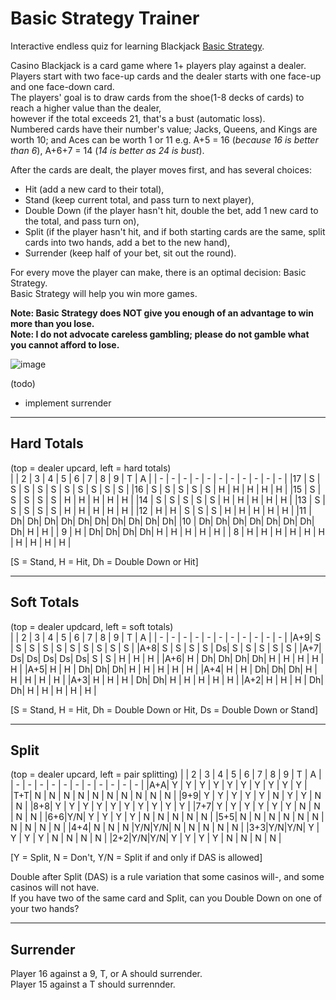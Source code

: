 # Basic Strategy Trainer

Interactive endless quiz for learning Blackjack [Basic Strategy](https://en.wikipedia.org/wiki/Blackjack#Basic_strategy).  

Casino Blackjack is a card game where 1+ players play against a dealer.  
Players start with two face-up cards and the dealer starts with one face-up and one face-down card.  
The players' goal is to draw cards from the shoe(1-8 decks of cards) to reach a higher value than the dealer,  
however if the total exceeds 21, that's a bust (automatic loss).  
Numbered cards have their number's value; Jacks, Queens, and Kings are worth 10; and Aces can be worth 1 or 11 e.g. A+5 = 16 (*because 16 is better than 6*), A+6+7 = 14 (*14 is better as 24 is bust*).

After the cards are dealt, the player moves first, and has several choices:
- Hit (add a new card to their total), 
- Stand (keep current total, and pass turn to next player), 
- Double Down (if the player hasn't hit, double the bet, add 1 new card to the total, and pass turn on), 
- Split (if the player hasn't hit, and if both starting cards are the same, split cards into two hands, add a bet to the new hand),
- Surrender (keep half of your bet, sit out the round).

For every move the player can make, there is an optimal decision: Basic Strategy.  
Basic Strategy will help you win more games.

**Note: Basic Strategy does NOT give you enough of an advantage to win more than you lose.**  
**Note: I do not advocate careless gambling; please do not gamble what you cannot afford to lose.**

![image](https://user-images.githubusercontent.com/97246704/208298259-b315bf41-57dc-4a55-a087-3830bae04c57.png)


(todo)
- implement surrender

---

## Hard Totals
(top = dealer upcard, left = hard totals)  
|   | 2 | 3 | 4 | 5 | 6 | 7 | 8 | 9 | T | A |
| - | - | - | - | - | - | - | - | - | - | - |
|17 | S | S | S | S | S | S | S | S | S | S |
|16 | S | S | S | S | S | H | H | H | H | H |
|15 | S | S | S | S | S | H | H | H | H | H |
|14 | S | S | S | S | S | H | H | H | H | H |
|13 | S | S | S | S | S | H | H | H | H | H |
|12 | H | H | S | S | S | H | H | H | H | H |
|11 | Dh| Dh| Dh| Dh| Dh| Dh| Dh| Dh| Dh| Dh|
|10 | Dh| Dh| Dh| Dh| Dh| Dh| Dh| Dh| H | H |
| 9 | H | Dh| Dh| Dh| Dh| H | H | H | H | H |
| 8 | H | H | H | H | H | H | H | H | H | H |

[S = Stand, H = Hit, Dh = Double Down or Hit]

---

## Soft Totals
(top = dealer updcard, left = soft totals)  
|   | 2 | 3 | 4 | 5 | 6 | 7 | 8 | 9 | T | A |
| - | - | - | - | - | - | - | - | - | - | - |
|A+9| S | S | S | S | S | S | S | S | S | S |
|A+8| S | S | S | S | Ds| S | S | S | S | S |
|A+7| Ds| Ds| Ds| Ds| Ds| S | S | H | H | H |
|A+6| H | Dh| Dh| Dh| Dh| H | H | H | H | H |
|A+5| H | H | Dh| Dh| Dh| H | H | H | H | H |
|A+4| H | H | Dh| Dh| Dh| H | H | H | H | H |
|A+3| H | H | H | Dh| Dh| H | H | H | H | H |
|A+2| H | H | H | Dh| Dh| H | H | H | H | H |

[S = Stand, H = Hit, Dh = Double Down or Hit, Ds = Double Down or Stand]

---

## Split
(top = dealer upcard, left = pair splitting)
|   | 2 | 3 | 4 | 5 | 6 | 7 | 8 | 9 | T | A |
| - | - | - | - | - | - | - | - | - | - | - |
|A+A| Y | Y | Y | Y | Y | Y | Y | Y | Y | Y |
|T+T| N | N | N | N | N | N | N | N | N | N |
|9+9| Y | Y | Y | Y | Y | N | Y | Y | N | N |
|8+8| Y | Y | Y | Y | Y | Y | Y | Y | Y | Y |
|7+7| Y | Y | Y | Y | Y | Y | N | N | N | N |
|6+6|Y/N| Y | Y | Y | Y | N | N | N | N | N |
|5+5| N | N | N | N | N | N | N | N | N | N |
|4+4| N | N | N |Y/N|Y/N| N | N | N | N | N |
|3+3|Y/N|Y/N| Y | Y | Y | Y | N | N | N | N |
|2+2|Y/N|Y/N| Y | Y | Y | Y | N | N | N | N |

[Y = Split, N = Don't, Y/N = Split if and only if DAS is allowed]

Double after Split (DAS) is a rule variation that some casinos will-, and some casinos will not have.  
If you have two of the same card and Split, can you Double Down on one of your two hands?

---

## Surrender
Player 16 against a 9, T, or A should surrender.  
Player 15 against a T should surrennder.
